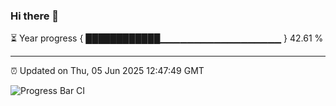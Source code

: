 ### Hi there 👋

⏳ Year progress { ████████████▁▁▁▁▁▁▁▁▁▁▁▁▁▁▁▁▁▁ } 42.61 %

---

⏰ Updated on Thu, 05 Jun 2025 12:47:49 GMT

![Progress Bar CI](https://github.com/liununu/liununu/workflows/Progress%20Bar%20CI/badge.svg)
